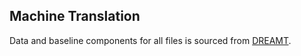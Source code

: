 ## Machine Translation

Data and baseline components for all files is sourced from [DREAMT](https://github.com/alopez/en600.468).
